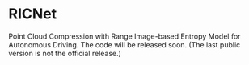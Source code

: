 # RICNet
Point Cloud Compression with Range Image-based Entropy Model for Autonomous Driving. The code will be released soon. (The last public version is not the official release.)
